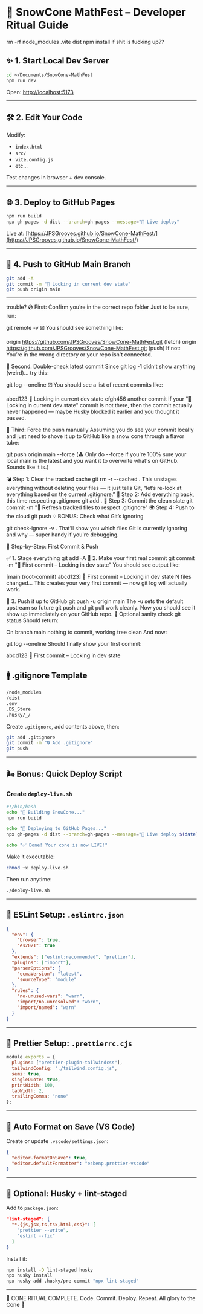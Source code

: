 # 🍧 SnowCone MathFest – Developer Ritual Guide

rm -rf node_modules .vite dist
npm install
if shit is fucking up??


## ✨ 1. Start Local Dev Server

```bash
cd ~/Documents/SnowCone-MathFest
npm run dev
```

Open: [http://localhost:5173](http://localhost:5173)

---

## 🛠️ 2. Edit Your Code

Modify:

* `index.html`
* `src/`
* `vite.config.js`
* etc...

Test changes in browser + dev console.

---

## 🌐 3. Deploy to GitHub Pages

```bash
npm run build
npx gh-pages -d dist --branch=gh-pages --message="🍧 Live deploy"
```

Live at:
[https://JPSGrooves.github.io/SnowCone-MathFest/](https://JPSGrooves.github.io/SnowCone-MathFest/)

---

## 🔐 4. Push to GitHub Main Branch

```bash
git add -A
git commit -m "🌈 Locking in current dev state"
git push origin main
```

---
trouble?
💿 First: Confirm you’re in the correct repo folder
Just to be sure, run:

git remote -v
☑️ You should see something like:

origin  https://github.com/JPSGrooves/SnowCone-MathFest.git (fetch)
origin  https://github.com/JPSGrooves/SnowCone-MathFest.git (push)
If not: You’re in the wrong directory or your repo isn't connected.

🧠 Second: Double-check latest commit
Since git log -1 didn’t show anything (weird)... try this:

git log --oneline
☑️ You should see a list of recent commits like:

abcd123 🌈 Locking in current dev state
efgh456 another commit
If your "🌈 Locking in current dev state" commit is not there, then the commit actually never happened — maybe Husky blocked it earlier and you thought it passed.

🚀 Third: Force the push manually
Assuming you do see your commit locally and just need to shove it up to GitHub like a snow cone through a flavor tube:

git push origin main --force
(⚠️ Only do --force if you're 100% sure your local main is the latest and you want it to overwrite what's on GitHub. Sounds like it is.)



💣 Step 1: Clear the tracked cache
git rm -r --cached .
This unstages everything without deleting your files — it just tells Git, “let’s re-look at everything based on the current .gitignore.”
💾 Step 2: Add everything back, this time respecting .gitignore
git add .
💬 Step 3: Commit the clean slate
git commit -m "🧼 Refresh tracked files to respect .gitignore"
🌍 Step 4: Push to the cloud
git push
💡 BONUS: Check what Git’s ignoring

git check-ignore -v .
That’ll show you which files Git is currently ignoring and why — super handy if you're debugging.



🌱 Step-by-Step: First Commit & Push

✅ 1. Stage everything
git add -A
🧠 2. Make your first real commit
git commit -m "🌈 First commit – Locking in dev state"
You should see output like:

[main (root-commit) abcd123] 🌈 First commit – Locking in dev state
 N files changed...
This creates your very first commit — now git log will actually work.

🚀 3. Push it up to GitHub
git push -u origin main
The -u sets the default upstream so future git push and git pull work cleanly.
Now you should see it show up immediately on your GitHub repo.
🧪 Optional sanity check
git status
Should return:

On branch main
nothing to commit, working tree clean
And now:

git log --oneline
Should finally show your first commit:

abcd123 🌈 First commit – Locking in dev state








## 🚹 .gitignore Template

```bash
/node_modules
/dist
.env
.DS_Store
.husky/_/
```

Create `.gitignore`, add contents above, then:

```bash
git add .gitignore
git commit -m "🔒 Add .gitignore"
git push
```

---

## 🌬️ Bonus: Quick Deploy Script

### Create `deploy-live.sh`

```bash
#!/bin/bash
echo "🍧 Building SnowCone..."
npm run build

echo "🚀 Deploying to GitHub Pages..."
npx gh-pages -d dist --branch=gh-pages --message="🍧 Live deploy $(date)"

echo "✅ Done! Your cone is now LIVE!"
```

Make it executable:

```bash
chmod +x deploy-live.sh
```

Then run anytime:

```bash
./deploy-live.sh
```

---

## 🔧 ESLint Setup: `.eslintrc.json`

```json
{
  "env": {
    "browser": true,
    "es2021": true
  },
  "extends": ["eslint:recommended", "prettier"],
  "plugins": ["import"],
  "parserOptions": {
    "ecmaVersion": "latest",
    "sourceType": "module"
  },
  "rules": {
    "no-unused-vars": "warn",
    "import/no-unresolved": "warn",
    "import/named": "warn"
  }
}
```

---

## 📃 Prettier Setup: `.prettierrc.cjs`

```js
module.exports = {
  plugins: ["prettier-plugin-tailwindcss"],
  tailwindConfig: "./tailwind.config.js",
  semi: true,
  singleQuote: true,
  printWidth: 100,
  tabWidth: 2,
  trailingComma: "none"
};
```

---

## 🔄 Auto Format on Save (VS Code)

Create or update `.vscode/settings.json`:

```json
{
  "editor.formatOnSave": true,
  "editor.defaultFormatter": "esbenp.prettier-vscode"
}
```

---

## 🔮 Optional: Husky + lint-staged

Add to `package.json`:

```json
"lint-staged": {
  "*.{js,jsx,ts,tsx,html,css}": [
    "prettier --write",
    "eslint --fix"
  ]
}
```

Install it:

```bash
npm install -D lint-staged husky
npx husky install
npx husky add .husky/pre-commit "npx lint-staged"
```

---

🍧 CONE RITUAL COMPLETE. Code. Commit. Deploy. Repeat.
All glory to the Cone 🌈
